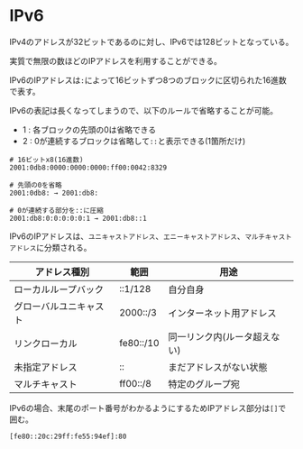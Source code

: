 # IPv6

IPv4のアドレスが32ビットであるのに対し、IPv6では128ビットとなっている。

実質で無限の数ほどのIPアドレスを利用することができる。

IPv6のIPアドレスは`:`によって16ビットずつ8つのブロックに区切られた16進数で表す。

IPv6の表記は長くなってしまうので、以下のルールで省略することが可能。

- 1 : 各ブロックの先頭の0は省略できる
- 2 : 0が連続するブロックは省略して`::`と表示できる(1箇所だけ)

```
# 16ビットx8(16進数)
2001:0db8:0000:0000:0000:ff00:0042:8329

# 先頭の0を省略
2001:0db8: → 2001:db8:

# 0が連続する部分を::に圧縮
2001:db8:0:0:0:0:0:1 → 2001:db8::1
```

IPv6のIPアドレスは、`ユニキャストアドレス`、`エニーキャストアドレス`、`マルチキャストアドレス`に分類される。


| アドレス種別           | 範囲      | 用途                          |
|------------------------|-----------|-------------------------------|
| ローカルループバック   | ::1/128   | 自分自身                      |
| グローバルユニキャスト | 2000::/3  | インターネット用アドレス      |
| リンクローカル         | fe80::/10 | 同一リンク内(ルータ超えない)  |
| 未指定アドレス         | ::        | まだアドレスがない状態        |
| マルチキャスト         | ff00::/8  | 特定のグループ宛              |

IPv6の場合、末尾のポート番号がわかるようにするためIPアドレス部分は`[]`で囲む。

```
[fe80::20c:29ff:fe55:94ef]:80
```

